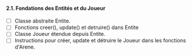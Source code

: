 ﻿#### 2.1. Fondations des Entités et du Joueur

- [ ] Classe abstraite Entite.
- [ ] Fonctions creer(), update() et detruire() dans Entite
- [ ] Classe Joueur étendue depuis Entite.
- [ ] Instructions pour créer, update et détruire le Joueur dans les fonctions d'Arene.